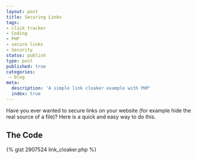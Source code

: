 ```yaml
---
layout: post
title: Securing Links
tags:
- click tracker
- Coding
- PHP
- secure links
- Security
status: publish
type: post
published: true
categories:
 – blog
meta:
  description: 'A simple link cloaker example with PHP'
  index: true
---
```

Have you ever wanted to secure links on your website (for example hide the real source of a file)? Here is a quick and easy way to do this.

## The Code

{% gist 2907524 link_cloaker.php %}
